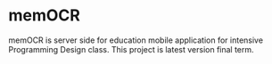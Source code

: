 # memOCR # 

memOCR is server side for education mobile application for intensive Programming Design class.
This project is latest version final term.
